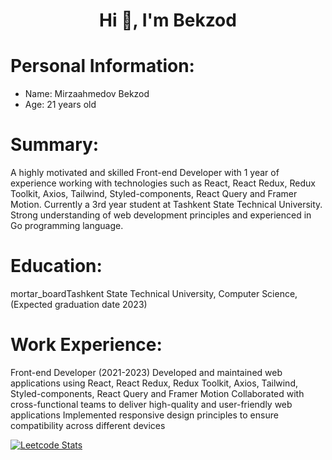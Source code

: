 <h1 align="center">Hi 👋, I'm Bekzod</h1>

# Personal Information:
- Name: Mirzaahmedov Bekzod
- Age: 21 years old
# Summary:
A highly motivated and skilled Front-end Developer with 1 year of experience working with technologies such as React, React Redux, Redux Toolkit, Axios, Tailwind, Styled-components, React Query and Framer Motion. Currently a 3rd year student at Tashkent State Technical University. Strong understanding of web development principles and experienced in Go programming language.
# Education:
mortar_boardTashkent State Technical University, Computer Science, (Expected graduation date 2023)
# Work Experience:
Front-end Developer (2021-2023)
Developed and maintained web applications using React, React Redux, Redux Toolkit, Axios, Tailwind, Styled-components, React Query and Framer Motion
Collaborated with cross-functional teams to deliver high-quality and user-friendly web applications
Implemented responsive design principles to ensure compatibility across different devices

[![Leetcode Stats](https://leetcard.jacoblin.cool/mirzaahmedov?font=Dancing_Script&ext=activity)](https://leetcode.com/mirzaahmedov)
